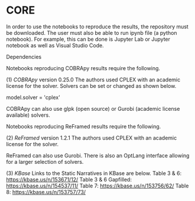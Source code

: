 # CORE

In order to use the notebooks to reproduce the results, the repository must be downloaded. The user must also be able to run ipynb file (a python notebook). For example, this can be done is Jupyter Lab or Jupyter notebook as well as Visual Studio Code. 

Dependencies

Notebooks reproducing COBRApy results require the following. 

(1) *COBRApy* version 0.25.0
The authors used CPLEX with an academic license for the solver. Solvers can be set or changed as shown below.

model.solver = 'cplex'

COBRApy can also use glpk (open source) or Gurobi (academic license available) solvers.

Notebooks reproducing ReFramed results require the following. 

(2) *ReFramed* version 1.2.1
The authors used CPLEX with an academic license for the solver. 

ReFramed can also use Gurobi. There is also an OptLang interface allowing for a larger selection of solvers. 

(3) *KBase* 
Links to the Static Narratives in KBase are below. 
Table 3 & 6:
https://kbase.us/n/153671/12/
Table 3 & 6 Gapfilled:
https://kbase.us/n/154537/11/
Table 7:
https://kbase.us/n/153756/62/
Table 8:
https://kbase.us/n/153757/73/

